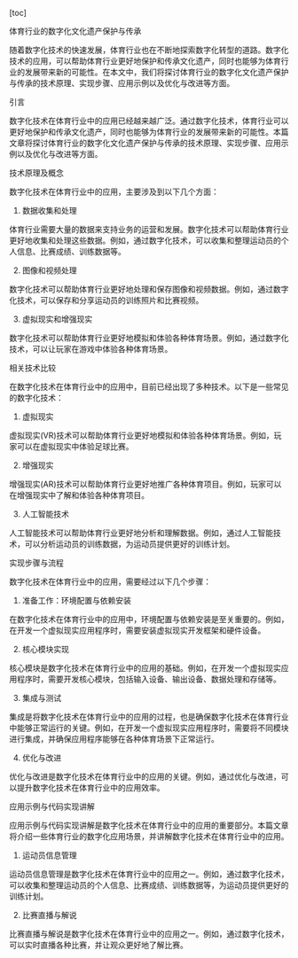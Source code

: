 
[toc]                    
                
                
体育行业的数字化文化遗产保护与传承

随着数字化技术的快速发展，体育行业也在不断地探索数字化转型的道路。数字化技术的应用，可以帮助体育行业更好地保护和传承文化遗产，同时也能够为体育行业的发展带来新的可能性。在本文中，我们将探讨体育行业的数字化文化遗产保护与传承的技术原理、实现步骤、应用示例以及优化与改进等方面。

引言

数字化技术在体育行业中的应用已经越来越广泛。通过数字化技术，体育行业可以更好地保护和传承文化遗产，同时也能够为体育行业的发展带来新的可能性。本篇文章将探讨体育行业的数字化文化遗产保护与传承的技术原理、实现步骤、应用示例以及优化与改进等方面。

技术原理及概念

数字化技术在体育行业中的应用，主要涉及到以下几个方面：

1. 数据收集和处理

体育行业需要大量的数据来支持业务的运营和发展。数字化技术可以帮助体育行业更好地收集和处理这些数据。例如，通过数字化技术，可以收集和整理运动员的个人信息、比赛成绩、训练数据等。

2. 图像和视频处理

数字化技术可以帮助体育行业更好地处理和保存图像和视频数据。例如，通过数字化技术，可以保存和分享运动员的训练照片和比赛视频。

3. 虚拟现实和增强现实

数字化技术可以帮助体育行业更好地模拟和体验各种体育场景。例如，通过数字化技术，可以让玩家在游戏中体验各种体育场景。

相关技术比较

在数字化技术在体育行业中的应用中，目前已经出现了多种技术。以下是一些常见的数字化技术：

1. 虚拟现实

虚拟现实(VR)技术可以帮助体育行业更好地模拟和体验各种体育场景。例如，玩家可以在虚拟现实中体验足球比赛。

2. 增强现实

增强现实(AR)技术可以帮助体育行业更好地推广各种体育项目。例如，玩家可以在增强现实中了解和体验各种体育项目。

3. 人工智能技术

人工智能技术可以帮助体育行业更好地分析和理解数据。例如，通过人工智能技术，可以分析运动员的训练数据，为运动员提供更好的训练计划。

实现步骤与流程

数字化技术在体育行业中的应用，需要经过以下几个步骤：

1. 准备工作：环境配置与依赖安装

在数字化技术在体育行业中的应用中，环境配置与依赖安装是至关重要的。例如，在开发一个虚拟现实应用程序时，需要安装虚拟现实开发框架和硬件设备。

2. 核心模块实现

核心模块是数字化技术在体育行业中的应用的基础。例如，在开发一个虚拟现实应用程序时，需要开发核心模块，包括输入设备、输出设备、数据处理和存储等。

3. 集成与测试

集成是将数字化技术在体育行业中的应用的过程，也是确保数字化技术在体育行业中能够正常运行的关键。例如，在开发一个虚拟现实应用程序时，需要将不同模块进行集成，并确保应用程序能够在各种体育场景下正常运行。

4. 优化与改进

优化与改进是数字化技术在体育行业中的应用的关键。例如，通过优化与改进，可以提升数字化技术在体育行业中的应用效率。

应用示例与代码实现讲解

应用示例与代码实现讲解是数字化技术在体育行业中的应用的重要部分。本篇文章将介绍一些体育行业的数字化应用场景，并讲解数字化技术在体育行业中的应用。

1. 运动员信息管理

运动员信息管理是数字化技术在体育行业中的应用之一。例如，通过数字化技术，可以收集和整理运动员的个人信息、比赛成绩、训练数据等，为运动员提供更好的训练计划。

2. 比赛直播与解说

比赛直播与解说是数字化技术在体育行业中的应用之一。例如，通过数字化技术，可以实时直播各种比赛，并让观众更好地了解比赛。

